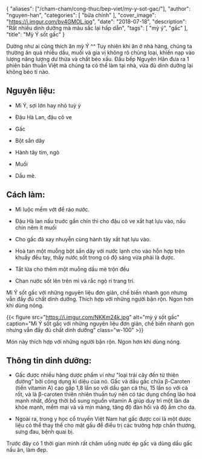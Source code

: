 {
    "aliases": ["/cham-cham/cong-thuc/bep-viet/my-y-sot-gac/"],
   "author": "nguyen-han",
   "categories": [
      "bữa chính"
   ],
   "cover_image": "https://i.imgur.com/bv4GMOL.jpg",
   "date": "2018-07-18",
   "description": "Rất nhiều dinh dưỡng mà màu sắc lại hấp dẫn",
   "tags": [
            "mỳ ý", "gấc"
   ],
"title": "Mỳ Ý sốt gấc"
}

Dường như ai cũng thích ăn mỳ Ý ^^ Tuy nhiên khi ăn ở nhà hàng, chúng ta thường ăn quá nhiều dầu, muối và gia vị không rõ chủng loại, khiến nạp vào lượng năng lượng dư thừa và chất béo xấu. Đầu bếp Nguyên Hân đưa ra 1 phiên bản thuần Việt mà chúng ta có thể làm tại nhà, vừa đủ dinh dưỡng lại không béo tí nào.



## Nguyên liệu:

- Mì Ý, sợi lớn hay nhỏ tuỳ ý

- Đậu Hà Lan, đậu cô ve

- Gấc

- Bột sắn dây

- Hành tây tím, ngò

- Muối

- Dầu mè.

## Cách làm:

- Mì luộc mềm vớt để ráo nước.

- Đậu Hà lan nấu truớc gần chín thì cho đậu cô ve xắt hạt lựu vào, nấu chín nêm ít muối

- Cho gấc đã xay nhuyễn cùng hành tây xắt hạt lựu vào.

- Hoà tan một muỗng bột sắn dây với nước lạnh cho vào hỗn hợp trên khuấy đều tay, thấy nước sốt trong có độ sáng vừa phải là được.

- Tắt lửa cho thêm một muỗng dầu mè trộn đều

- Chan nước sốt lên trên mì và rắc ngò rí trang trí.

Mì Ý sốt gấc  với những nguyên liệu đơn giản, chế biến nhanh gọn nhưng vẫn đầy đủ chất dinh dưỡng. Thích hợp với những người bận rộn. Ngon hơn khi dùng nóng.

{{< figure src="https://i.imgur.com/NKKm24k.jpg" alt="mỳ ý sốt gấc" caption="Mì Ý sốt gấc  với những nguyên liệu đơn giản, chế biến nhanh gọn nhưng vẫn đầy đủ chất dinh dưỡng" class="w-100" >}}

Món này thích hợp với những người bận rộn. Ngon hơn khi dùng nóng.


## Thông tin dinh dưỡng:

- Gấc được nhiều hãng dược phẩm ví như "loại trái cây đến từ thiên đường" bởi công dụng kì diệu của nó. Gấc và dầu gấc chứa β-Caroten (tiền vitamin A) cao gấp 1,8 lần so với dầu gan cá thu, 15 lần so với cà rốt, và là β-caroten thiên nhiên thuần tuý nên có tác dụng chống lão hoá mạnh nhất, đồng thời bổ sung nguồn vitamin A giúp duy trì một làn da khỏe mạnh, mềm mại và và mịn màng, tăng độ đàn hồi và độ ẩm cho da.

- Ngoài ra, trong y học cổ truyền Việt Nam hạt gấc được coi là một dược liệu có thể thay thế cho mật gấu để điều trị các trường hợp chấn thương, sưng đau, bệnh quai bị.

Trước đây có 1 thời gian mình rất chăm uống nước ép gấc và dùng dầu gấc nấu ăn, làm đẹp.

